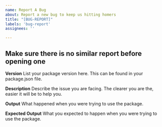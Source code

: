 ```yaml
---
name: Report A Bug
about: Report a new bug to keep us hitting homers
title: "[BUG-REPORT]"
labels: 'bug-report'
assignees: ''

---
```


## Make sure there is no similar report before opening one

**Version**
List your package version here. This can be found in your package.json file.

**Description**
Describe the issue you are facing. The clearer you are the, easier it will be to help you.

**Output**
What happened when you were trying to use the package.

**Expected Output**
What you expected to happen when you were trying to use the package.
